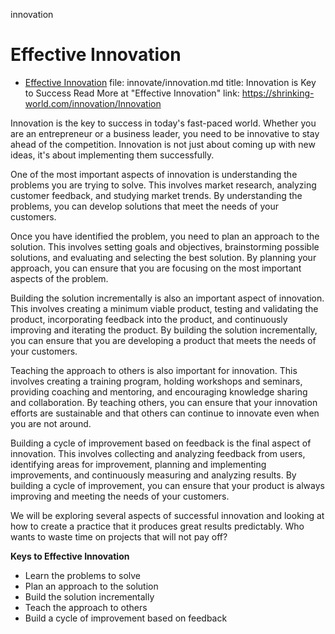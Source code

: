 innovation

# Effective Innovation

* [Effective Innovation](/innovation/)
file: innovate/innovation.md
title: Innovation is Key to Success
Read More at "Effective Innovation"
link:  https://shrinking-world.com/innovation/Innovation


Innovation is the key to success in today's fast-paced world. Whether you are an entrepreneur or a business leader, you need to be innovative to stay ahead of the competition. Innovation is not just about coming up with new ideas, it's about implementing them successfully.

One of the most important aspects of innovation is understanding the problems you are trying to solve. This involves market research, analyzing customer feedback, and studying market trends. By understanding the problems, you can develop solutions that meet the needs of your customers.

Once you have identified the problem, you need to plan an approach to the solution. This involves setting goals and objectives, brainstorming possible solutions, and evaluating and selecting the best solution. By planning your approach, you can ensure that you are focusing on the most important aspects of the problem.

Building the solution incrementally is also an important aspect of innovation. This involves creating a minimum viable product, testing and validating the product, incorporating feedback into the product, and continuously improving and iterating the product. By building the solution incrementally, you can ensure that you are developing a product that meets the needs of your customers.

Teaching the approach to others is also important for innovation. This involves creating a training program, holding workshops and seminars, providing coaching and mentoring, and encouraging knowledge sharing and collaboration. By teaching others, you can ensure that your innovation efforts are sustainable and that others can continue to innovate even when you are not around.

Building a cycle of improvement based on feedback is the final aspect of innovation. This involves collecting and analyzing feedback from users, identifying areas for improvement, planning and implementing improvements, and continuously measuring and analyzing results. By building a cycle of improvement, you can ensure that your product is always improving and meeting the needs of your customers.

We will be exploring several aspects of successful innovation and looking at how to create a practice that it produces great results predictably.  Who wants to waste time on projects that will not pay off?

**Keys to Effective Innovation**

* Learn the problems to solve
* Plan an approach to the solution
* Build the solution incrementally
* Teach the approach to others
* Build a cycle of improvement based on feedback

